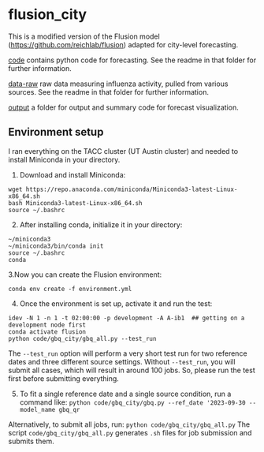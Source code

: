 # flusion_city

This is a modified version of the Flusion model (https://github.com/reichlab/flusion) adapted for city-level forecasting.

[code](https://github.com/donga0223/flusion_city/tree/master/code) contains python code for forecasting. See the readme in that folder for further information. 

[data-raw](https://github.com/donga0223/flusion_city/tree/master/data-raw) raw data measuring influenza activity, pulled from various sources. See the readme in that folder for further information.

[output](https://github.com/donga0223/flusion_city/tree/master/output) a folder for output and summary code for forecast visualization.


## Environment setup
I ran everything on the TACC cluster (UT Austin cluster) and needed to install Miniconda in your directory.

1. Download and install Miniconda:

```
wget https://repo.anaconda.com/miniconda/Miniconda3-latest-Linux-x86_64.sh
bash Miniconda3-latest-Linux-x86_64.sh
source ~/.bashrc
```

2. After installing conda, initialize it in your directory:

```
~/miniconda3
~/miniconda3/bin/conda init
source ~/.bashrc
conda
```

3.Now you can create the Flusion environment:

```
conda env create -f environment.yml
```

4. Once the environment is set up, activate it and run the test:

```
idev -N 1 -n 1 -t 02:00:00 -p development -A A-ib1  ## getting on a development node first
conda activate flusion
python code/gbq_city/gbq_all.py --test_run
```

The `--test_run` option will perform a very short test run for two reference dates and three different source settings. Without `--test_run`, you will submit all cases, which will result in around 100 jobs. So, please run the test first before submitting everything.

5. To fit a single reference date and a single source condition, run a command like: `python code/gbq_city/gbq.py --ref_date '2023-09-30 --model_name gbq_qr` 

Alternatively, to submit all jobs, run: `python code/gbq_city/gbq_all.py`
The script `code/gbq_city/gbq_all.py` generates `.sh` files for job submission and submits them.

